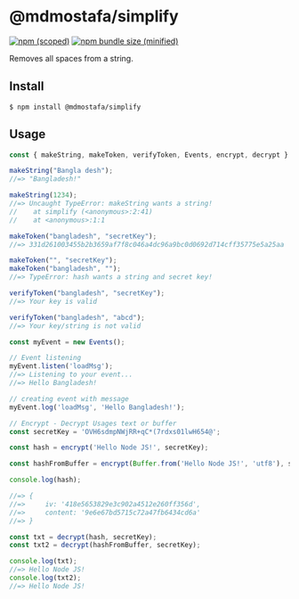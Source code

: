# @mdmostafa/simplify

[![npm (scoped)](https://img.shields.io/npm/v/@mdmostafa/simplify.svg)](https://www.npmjs.com/package/@mdmostafa/simplify)
[![npm bundle size (minified)](https://img.shields.io/bundlephobia/min/@mdmostafa/simplify.svg)](https://www.npmjs.com/package/@mdmostafa/simplify)

Removes all spaces from a string.

## Install

```
$ npm install @mdmostafa/simplify
```

## Usage

```js
const { makeString, makeToken, verifyToken, Events, encrypt, decrypt } = require("@mdmostafa/simplify");

makeString("Bangla desh");
//=> "Bangladesh!"

makeString(1234);
//=> Uncaught TypeError: makeString wants a string!
//    at simplify (<anonymous>:2:41)
//    at <anonymous>:1:1

makeToken("bangladesh", "secretKey");
//=> 331d261003455b2b3659af7f8c046a4dc96a9bc0d0692d714cff35775e5a25aa

makeToken("", "secretKey");
makeToken("bangladesh", "");
//=> TypeError: hash wants a string and secret key!

verifyToken("bangladesh", "secretKey");
//=> Your key is valid

verifyToken("bangladesh", "abcd");
//=> Your key/string is not valid

const myEvent = new Events();

// Event listening
myEvent.listen('loadMsg');
//=> Listening to your event...
//=> Hello Bangladesh!

// creating event with message
myEvent.log('loadMsg', 'Hello Bangladesh!');

// Encrypt - Decrypt Usages text or buffer
const secretKey = 'OVH6sdmpNWjRR+qC*(7rdxs01lwH654@';

const hash = encrypt('Hello Node JS!', secretKey);

const hashFromBuffer = encrypt(Buffer.from('Hello Node JS!', 'utf8'), secretKey);

console.log(hash);

//=> {
//=>     iv: '418e5653829e3c902a4512e260ff356d',
//=>     content: '9e6e67bd5715c72a47fb6434cd6a'
//=> }

const txt = decrypt(hash, secretKey);
const txt2 = decrypt(hashFromBuffer, secretKey);

console.log(txt); 
//=> Hello Node JS!
console.log(txt2); 
//=> Hello Node JS!

```